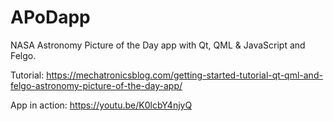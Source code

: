 # APoDapp

NASA Astronomy Picture of the Day app with Qt, QML & JavaScript and Felgo.

Tutorial: https://mechatronicsblog.com/getting-started-tutorial-qt-qml-and-felgo-astronomy-picture-of-the-day-app/

App in action: https://youtu.be/K0lcbY4njyQ


